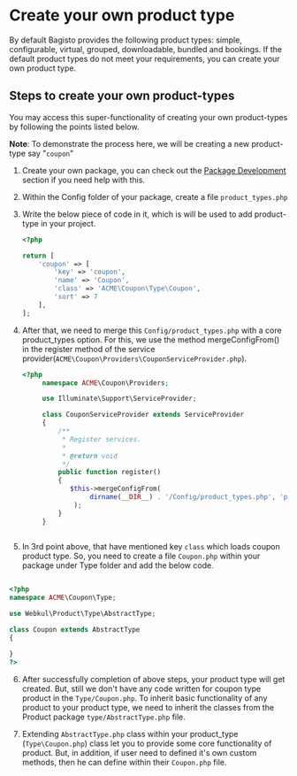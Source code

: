 # Create your own product type

By default Bagisto provides the following product types: simple, configurable, virtual, grouped, downloadable, bundled and bookings.
If the default product types do not meet your requirements, you can create your own product type.

## Steps to create your own product-types

You may access this super-functionality of creating your own product-types by following the points listed below.

**Note**: To demonstrate the process here, we will be creating a new product-type say "`coupon`"

1. Create your own package, you can check out the [Package Development](../packages) section if you need help with this.
2. Within the Config folder of your package, create a file `product_types.php`
3. Write the below piece of code in it, which is will be used to add product-type in your project.

   ```php
   <?php

   return [
       'coupon' => [
           'key' => 'coupon',
           'name' => 'Coupon',
           'class' => 'ACME\Coupon\Type\Coupon',
           'sort' => 7
       ],
   ];
   ```
4. After that, we need to merge this `Config/product_types.php`  with a core product_types option. For this, we use the method mergeConfigFrom() in the register method of the service provider(`ACME\Coupon\Providers\CouponServiceProvider.php`).


   ```php
   <?php
        namespace ACME\Coupon\Providers;

        use Illuminate\Support\ServiceProvider;

        class CouponServiceProvider extends ServiceProvider
        {
            /**
             * Register services.
             *
             * @return void
             */
            public function register()
            {
               $this->mergeConfigFrom(
                    dirname(__DIR__) . '/Config/product_types.php', 'product_types'
                );
            }
        }
       
   ```

5. In 3rd point above, that have mentioned key `class` which loads coupon product type. So, you need to create a file `Coupon.php` within your package under Type folder and add the below code.

```php

<?php
namespace ACME\Coupon\Type;

use Webkul\Product\Type\AbstractType;

class Coupon extends AbstractType 
{

}
?>
```

6. After successfully completion of above steps, your product type will get created. But, still we don't have any code written for coupon type product in the `Type/Coupon.php`. To inherit basic functionality of any product to your product type, we need to inherit the classes from the Product package `type/AbstractType.php` file.

7. Extending `AbstractType.php` class within your product_type (`Type\Coupon.php`) class let you to provide some core functionality of product. But, in addition, if user need to defined it's own custom methods, then he can define within their `Coupon.php` file.
